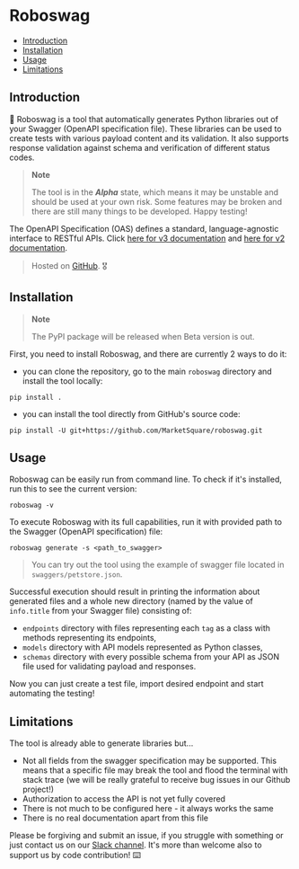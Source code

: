 # Roboswag 

- [Introduction](#introduction)
- [Installation](#installation)
- [Usage](#usage)
- [Limitations](#limitations)

## Introduction

:robot: Roboswag is a tool that automatically generates Python libraries out of your Swagger (OpenAPI specification 
file). These libraries can be used to create tests with various payload content and its validation. It also supports 
response validation against schema and verification of different status codes.

> **Note**
>
> The tool is in the ***Alpha*** state, which means it may be unstable and should be used at your own risk. Some 
> features may be broken and there are still many things to be developed. Happy testing!

The OpenAPI Specification (OAS) defines a standard, language-agnostic interface to RESTful APIs.
Click [here for v3 documentation](https://swagger.io/specification/) and
[here for v2 documentation](https://swagger.io/specification/v2).

> Hosted on [GitHub](https://github.com/MarketSquare/roboswag). :medal_military:

## Installation

> **Note**
>
> The PyPI package will be released when Beta version is out.

First, you need to install Roboswag, and there are currently 2 ways to do it:
- you can clone the repository, go to the main `roboswag` directory and install the tool locally:

```commandline
pip install .
```

- you can install the tool directly from GitHub's source code:

```commandline
pip install -U git+https://github.com/MarketSquare/roboswag.git
```

## Usage

Roboswag can be easily run from command line. To check if it's installed, run this to see the current version:

```commandline
roboswag -v
```

To execute Roboswag with its full capabilities, run it with provided path to the Swagger (OpenAPI specification) file:

```commandline
roboswag generate -s <path_to_swagger>
```

> You can try out the tool using the example of swagger file located in `swaggers/petstore.json`.

Successful execution should result in printing the information about generated files and a whole new directory (named 
by the value of `info.title` from your Swagger file) consisting of:
- `endpoints` directory with files representing each `tag` as a class with methods representing its endpoints,
- `models` directory with API models represented as Python classes,
- `schemas` directory with every possible schema from your API as JSON file used for validating payload and responses. 

Now you can just create a test file, import desired endpoint and start automating the testing!

## Limitations

The tool is already able to generate libraries but...
- Not all fields from the swagger specification may be supported. This means that a specific file may break the tool 
  and flood the terminal with stack trace (we will be really grateful to receive bug issues in our Github project!)
- Authorization to access the API is not yet fully covered
- There is not much to be configured here - it always works the same
- There is no real documentation apart from this file

Please be forgiving and submit an issue, if you struggle with something or just contact us on our
[Slack channel](https://robotframework.slack.com/archives/C035KMZ2FGA). It's more than welcome also to support us by 
code contribution! :keyboard:
